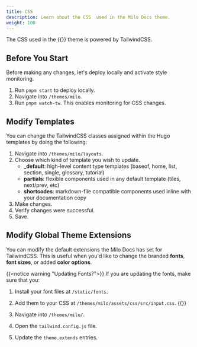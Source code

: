 ```yaml
---
title: CSS
description: Learn about the CSS  used in the Milo Docs theme.
weight: 100
---
```


The CSS used in the {{<prod>}} theme is powered by TailwindCSS.

## Before You Start

Before making any changes, let's deploy locally and activate style monitoring.

1. Run `pnpm start` to deploy locally.
2. Navigate into `/themes/milo`.
3. Run `pnpm watch-tw`. This enables monitoring for CSS changes.

## Modify Templates

You can change the TailwindCSS classes assigned within the Hugo templates by doing the following:

1. Navigate into `/themes/milo/layouts`.
2. Choose which kind of template you wish to update.
   - **_default**: high-level content type templates (baseof, home, list, section, single, glossary, tutorial)
   - **partials**: flexible components used in any default template (tiles, next/prev, etc)
   - **shortcodes**: markdown-file compatible components used inline with your documentation copy
3. Make changes.
4. Verify changes were successful.
5. Save.

## Modify Global Theme Extensions

You can modify the default extensions the Milo Docs has set for TailwindCSS. This is useful when you'd like to change the branded **fonts**, **font sizes**, or added **color options**. 

{{<notice warning "Updating Fonts?">}}
If you are updating the fonts, make sure that you:
1. Install your font files at `/static/fonts`.
2. Add them to your CSS at `/themes/milo/assets/css/src/input.css`.
{{</notice>}}

1. Navigate into `/themes/milo/`.
2. Open the `tailwind.config.js` file.
3. Update the `theme.extends` entries.